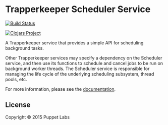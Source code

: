 # Trapperkeeper Scheduler Service

[![Build Status](https://travis-ci.org/puppetlabs/trapperkeeper-scheduler.svg)](https://travis-ci.org/puppetlabs/trapperkeeper-scheduler)

[![Clojars Project](http://clojars.org/puppetlabs/trapperkeeper-scheduler/latest-version.svg)](http://clojars.org/puppetlabs/trapperkeeper-scheduler)

A Trapperkeeper service that provides a simple API for scheduling background tasks.

Other Trapperkeeper services may specify a dependency on the Scheduler service,
and then use its functions to schedule and cancel jobs to be run on background
worker threads.  The Scheduler service is responsible for managing the life cycle
of the underlying scheduling subsystem, thread pools, etc.

For more information, please see the [documentation](./documentation).

## License

Copyright © 2015 Puppet Labs
